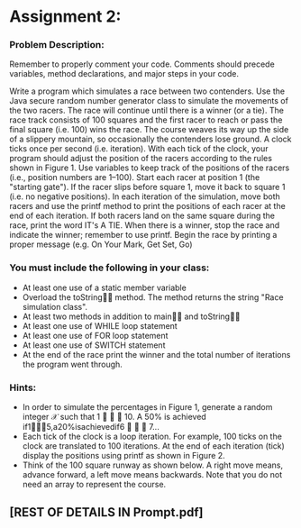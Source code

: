 # Assignment 2:

### Problem Description:

Remember to properly comment your code. Comments should precede variables, method declarations, and major steps in your code.

Write a program which simulates a race between two contenders. Use the Java secure random number generator class to simulate the movements of the two racers. The race will continue until there is a winner (or a tie). The race track consists of 100 squares and the first racer to reach or pass the final square (i.e. 100) wins the race. The course weaves its way up the side of a slippery mountain, so occasionally the contenders lose ground. A clock ticks once per second (i.e. iteration). With each tick of the clock, your program should adjust the position of the racers according to the rules shown in Figure 1. Use variables to keep track of the positions of the racers (i.e., position numbers are 1–100). Start each racer at position 1 (the "starting gate"). If the racer slips before square 1, move it back to square 1 (i.e. no negative positions).
In each iteration of the simulation, move both racers and use the printf method to print the positions of each racer at the end of each iteration. If both racers land on the same square during the race, print the word IT's A TIE. When there is a winner, stop the race and indicate the winner; remember to use printf.
Begin the race by printing a proper message (e.g. On Your Mark, Get Set, Go)

### You must include the following in your class:

- At least one use of a static member variable
- Overload the toString􏰂􏰃 method. The method returns the string "Race simulation class".
- At least two methods in addition to main􏰂􏰃 and toString􏰂􏰃
- At least one use of WHILE loop statement
- At least one use of FOR loop statement
- At least one use of SWITCH statement
- At the end of the race print the winner and the total number of iterations the program went through.

### Hints:

- In order to simulate the percentages in Figure 1, generate a random integer 𝒳 such that 1 􏰄 𝒳 􏰄 10. A 50% is achieved if1􏰄𝒳􏰄5,a20%isachievedif6 􏰄 𝒳 􏰄 7...
- Each tick of the clock is a loop iteration. For example, 100 ticks on the clock are translated to 100 iterations. At the end of each iteration (tick) display the positions using printf as shown in Figure 2.
- Think of the 100 square runway as shown below. A right move means, advance forward, a left move means backwards. Note that you do not need an array to represent the course.

## [REST OF DETAILS IN Prompt.pdf]
